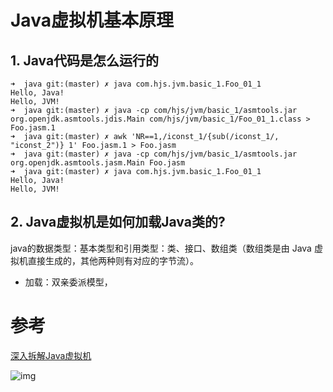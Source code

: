 # Java虚拟机基本原理

## 1. **Java**代码是怎么运行的

```shell
➜  java git:(master) ✗ java com.hjs.jvm.basic_1.Foo_01_1         
Hello, Java!
Hello, JVM!
➜  java git:(master) ✗ java -cp com/hjs/jvm/basic_1/asmtools.jar org.openjdk.asmtools.jdis.Main com/hjs/jvm/basic_1/Foo_01_1.class > Foo.jasm.1 
➜  java git:(master) ✗ awk 'NR==1,/iconst_1/{sub(/iconst_1/, "iconst_2")} 1' Foo.jasm.1 > Foo.jasm
➜  java git:(master) ✗ java -cp com/hjs/jvm/basic_1/asmtools.jar org.openjdk.asmtools.jasm.Main Foo.jasm
➜  java git:(master) ✗ java com.hjs.jvm.basic_1.Foo_01_1 
Hello, Java!
Hello, JVM!
```

## 2. **Java**虚拟机是如何加载Java类的?

java的数据类型：基本类型和引用类型：类、接口、数组类（数组类是由 Java 虚拟机直接生成的，其他两种则有对应的字节流）。

- 加载：双亲委派模型，



# 参考

[深入拆解Java虚拟机](https://time.geekbang.org/column/article/11074)

![img](https://static001.geekbang.org/resource/image/41/77/414248014bf825dd610c3095eed75377.jpg)